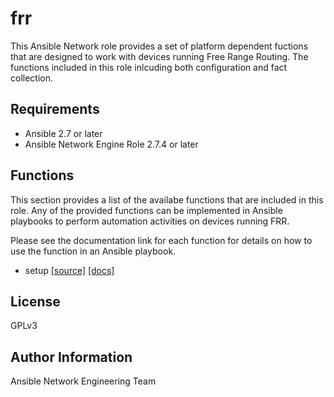 # frr

This Ansible Network role provides a set of platform dependent fuctions that
are designed to work with devices running Free Range Routing. The functions included 
in this role inlcuding both configuration and fact collection.


## Requirements

* Ansible 2.7 or later
* Ansible Network Engine Role 2.7.4 or later

## Functions

This section provides a list of the availabe functions that are included
in this role.  Any of the provided functions can be implemented in Ansible
playbooks to perform automation activities on devices running FRR.

Please see the documentation link for each function for details on how to use
the function in an Ansible playbook.

* setup [[source]](https://github.com/ansible-network/frr/blob/devel/tasks/setup.yaml) [[docs]](https://github.com/ansible-network/frr/blob/devel/docs/setup.md)

## License

GPLv3

## Author Information

Ansible Network Engineering Team



